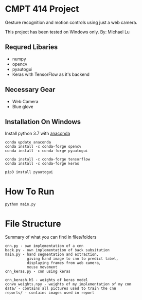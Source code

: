 # CMPT 414 Project
Gesture recognition and motion controls using just a web camera.

This project has been tested on Windows only.
By: Michael Lu

## Requred Libaries
  * numpy
  * opencv
  * pyautogui
  * Keras with TensorFlow as it's backend

## Necessary Gear
  * Web Camera
  * Blue glove

## Installation On Windows
Install python 3.7 with [anaconda](https://www.anaconda.com/distribution/)
```
conda update anaconda
conda install -c conda-forge opencv
conda install -c conda-forge pyautogui

conda install -c conda-forge tensorflow
conda install -c conda-forge keras

pip3 install pyautogui
```

# How To Run
```
python main.py
```

# File Structure
Summary of what you can find in files/folders
```
cnn.py - own implementation of a cnn
back.py - own implementation of back subsitution
main.py - hand segmentation and extraction, 
          giving hand image to cnn to predict label,
          displaying frames from web camera,
          mouse movement
cnn_keras.py - cnn using keras

cnn_kerash.h5 - weights of keras model
convo_weights.npy - weights of my implementation of my cnn
data/ - contains all pictures used to train the cnn
reports/ - contains images used in report
```
